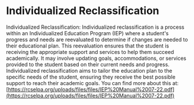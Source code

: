 # Individualized Reclassification
Individualized Reclassification: Individualized reclassification is a process within an Individualized Education Program (IEP) where a student's progress and needs are reevaluated to determine if changes are needed to their educational plan. This reevaluation ensures that the student is receiving the appropriate support and services to help them succeed academically. It may involve updating goals, accommodations, or services provided to the student based on their current needs and progress. Individualized reclassification aims to tailor the education plan to the specific needs of the student, ensuring they receive the best possible support to reach their academic goals.
You can find more about this at: [https://rcselpa.org/uploads/files/files/IEP%20Manual%2007-22.pdf](https://rcselpa.org/uploads/files/files/IEP%20Manual%2007-22.pdf)